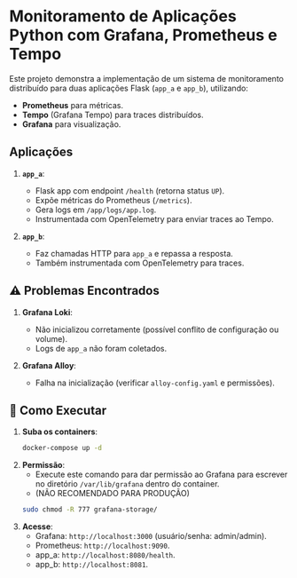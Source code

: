 # **Monitoramento de Aplicações Python com Grafana, Prometheus e Tempo**  

Este projeto demonstra a implementação de um sistema de monitoramento distribuído para duas aplicações Flask (`app_a` e `app_b`), utilizando:  
- **Prometheus** para métricas.  
- **Tempo** (Grafana Tempo) para traces distribuídos.  
- **Grafana** para visualização.  
 
## **Aplicações**  
1. **`app_a`**:  
    - Flask app com endpoint `/health` (retorna status `UP`).  
    - Expõe métricas do Prometheus (`/metrics`).  
    - Gera logs em `/app/logs/app.log`.  
    - Instrumentada com OpenTelemetry para enviar traces ao Tempo.  

2. **`app_b`**:  
    - Faz chamadas HTTP para `app_a` e repassa a resposta.  
    - Também instrumentada com OpenTelemetry para traces.  

## **⚠️ Problemas Encontrados**  
1. **Grafana Loki**:  
    - Não inicializou corretamente (possível conflito de configuração ou volume).  
    - Logs de `app_a` não foram coletados.  

2. **Grafana Alloy**:  
    - Falha na inicialização (verificar `alloy-config.yaml` e permissões).  

## **🚀 Como Executar**  
1. **Suba os containers**:  
   ```bash
   docker-compose up -d

2. **Permissão**:
    - Execute este comando para dar permissão ao Grafana para escrever no diretório `/var/lib/grafana` dentro do container.
    - (NÃO RECOMENDADO PARA PRODUÇÃO)
    ```bash
    sudo chmod -R 777 grafana-storage/

3. **Acesse**:
    - Grafana: `http://localhost:3000` (usuário/senha: admin/admin).
    - Prometheus: `http://localhost:9090`.
    - app_a: `http://localhost:8080/health`.
    - app_b: `http://localhost:8081`.

    
